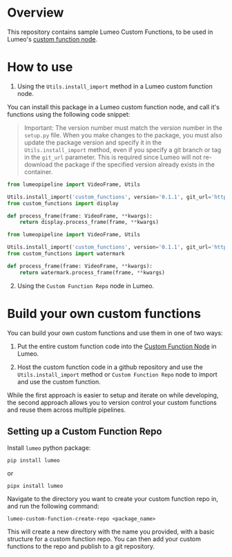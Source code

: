 # Overview

This repository contains sample Lumeo Custom Functions, to be used in Lumeo's [custom function node](https://docs.lumeo.com/docs/custom-function-node).

# How to use

1. Using the `Utils.install_import` method in a Lumeo custom function node.

You can install this package in a Lumeo custom function node, and call it's functions using the following code snippet:

> Important: The version number must match the version number in the `setup.py` file. When you make changes to the package, 
> you must also update the package version and specify it in the `Utils.install_import` method, even if you specify a git 
> branch or tag in the `git_url` parameter.
> This is required since Lumeo will not re-download the package if the specified version already exists in the container.

```python
from lumeopipeline import VideoFrame, Utils

Utils.install_import('custom_functions', version='0.1.1', git_url='https://github.com/lumeohq/custom-functions.git')
from custom_functions import display

def process_frame(frame: VideoFrame, **kwargs):
    return display.process_frame(frame, **kwargs)
```


```python
from lumeopipeline import VideoFrame, Utils

Utils.install_import('custom_functions', version='0.1.1', git_url='https://github.com/lumeohq/custom-functions.git')
from custom_functions import watermark

def process_frame(frame: VideoFrame, **kwargs):
    return watermark.process_frame(frame, **kwargs)
```

2. Using the `Custom Function Repo` node in Lumeo.



# Build your own custom functions

You can build your own custom functions and use them in one of two ways:

1. Put the entire custom function code into the [Custom Function Node](https://docs.lumeo.com/docs/custom-function-node) in Lumeo.

2. Host the custom function code in a github repository and use the `Utils.install_import` method or `Custom Function Repo` node to import and use the custom function.

While the first approach is easier to setup and iterate on while developing, the second approach allows you to version control your custom functions and reuse them across multiple pipelines.

## Setting up a Custom Function Repo

Install `lumeo` python package:
```
pip install lumeo
```
or 
```
pipx install lumeo
```

Navigate to the directory you want to create your custom function repo in, and run the following command:
```
lumeo-custom-function-create-repo <package_name>
```

This will create a new directory with the name you provided, with a basic structure for a custom function repo. You can then add your custom functions to the repo and publish to a git repository.
